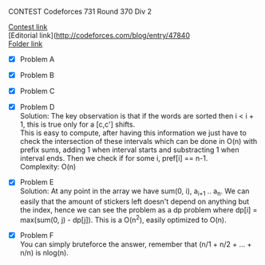 CONTEST Codeforces 731 Round 370 Div 2

[Contest link](http://codeforces.com/contest/731)  
[Editorial link](http://codeforces.com/blog/entry/47840  
[Folder link](CF731)

- [x] Problem A  

- [x] Problem B  

- [x] Problem C  

- [x] Problem D  
Solution: The key observation is that if the words are sorted then i < i + 1, this is true only for a [c,c'] shifts.  
This is easy to compute, after having this information we just have to check the intersection of these intervals which can be done in O(n) with prefix sums, adding 1 when interval starts and substracting 1 when interval ends. Then we check if for some i, pref[i] == n-1.  
Complexity: O(n)

- [x] Problem E  
Solution: At any point in the array we have sum(0, i), a<sub>i+1</sub> .. a<sub>n</sub>. We can easily that the amount of stickers left doesn't depend on anything but the index, hence we can see the problem as a dp problem where dp[i] = max(sum(0, j) - dp[j]). This is a O(n<sup>2</sup>), easily optimized to O(n).

- [x] Problem F  
You can simply bruteforce the answer, remember that (n/1 + n/2 + ... + n/n) is nlog(n).
